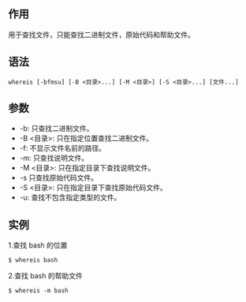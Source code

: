 ## 作用
用于查找文件，只能查找二进制文件，原始代码和帮助文件。

## 语法

```
whereis [-bfmsu] [-B <目录>...] [-M <目录>] [-S <目录>...] [文件...]
```

## 参数

+ -b: 只查找二进制文件。
+ -B <目录>: 只在指定位置查找二进制文件。
+ -f: 不显示文件名前的路径。
+ -m: 只查找说明文件。
+ -M <目录>: 只在指定目录下查找说明文件。
+ -s 只查找原始代码文件。
+ -S <目录>: 只在指定目录下查找原始代码文件。
+ -u: 查找不包含指定类型的文件。


## 实例
1.查找 bash 的位置
```
$ whereis bash
```

2.查找 bash 的帮助文件
```
$ whereis -m bash
```